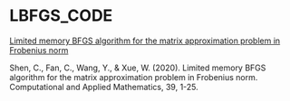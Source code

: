 # LBFGS_CODE

[Limited memory BFGS algorithm for the matrix approximation problem in Frobenius norm]([url](https://link.springer.com/article/10.1007/s40314-020-1089-9))

Shen, C., Fan, C., Wang, Y., & Xue, W. (2020). Limited memory BFGS algorithm for the matrix approximation problem in Frobenius norm. Computational and Applied Mathematics, 39, 1-25.
